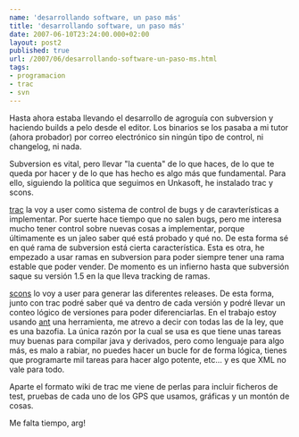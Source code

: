 ```yaml
---
name: 'desarrollando software, un paso más'
title: 'desarrollando software, un paso más'
date: 2007-06-10T23:24:00.000+02:00
layout: post2
published: true
url: /2007/06/desarrollando-software-un-paso-ms.html
tags: 
- programacion
- trac
- svn
---
```


Hasta ahora estaba llevando el desarrollo de agroguía con subversion y haciendo builds a pelo desde el editor. Los binarios se los pasaba a mi tutor (ahora probador) por correo electrónico sin ningún tipo de control, ni changelog, ni nada.  
  
Subversion es vital, pero llevar "la cuenta" de lo que haces, de lo que te queda por hacer y de lo que has hecho es algo más que fundamental. Para ello, siguiendo la política que seguimos en Unkasoft, he instalado trac y scons.  
  
[trac](http://trac.edgewall.org/) la voy a user como sistema de control de bugs y de caravterísticas a implementar. Por suerte hace tiempo que no salen bugs, pero me interesa mucho tener control sobre nuevas cosas a implementar, porque últimamente es un jaleo saber qué está probado y qué no. De esta forma sé en qué rama de subversion está cierta característica. Esta es otra, he empezado a usar ramas en subversion para poder siempre tener una rama estable que poder vender. De momento es un infierno hasta que subversión saque su versión 1.5 en la que lleva tracking de ramas.  
  
[scons](http://www.scons.org/) lo voy a user para generar las diferentes releases. De esta forma, junto con trac podré saber qué va dentro de cada versión y podré llevar un conteo lógico de versiones para poder diferenciarlas. En el trabajo estoy usando [ant](http://es.wikipedia.org/wiki/ANT) una herramienta, me atrevo a decir con todas las de la ley, que es una bazofia. La única razón por la cual se usa es que tiene unas tareas muy buenas para compilar java y derivados, pero como lenguaje para algo más, es malo a rabiar, no puedes hacer un bucle for de forma lógica, tienes que programarte mil tareas para hacer algo potente, etc... y es que XML no vale para todo.  
  
Aparte el formato wiki de trac me viene de perlas para incluir ficheros de test, pruebas de cada uno de los GPS que usamos, gráficas y un montón de cosas.  
  
Me falta tiempo, arg!
